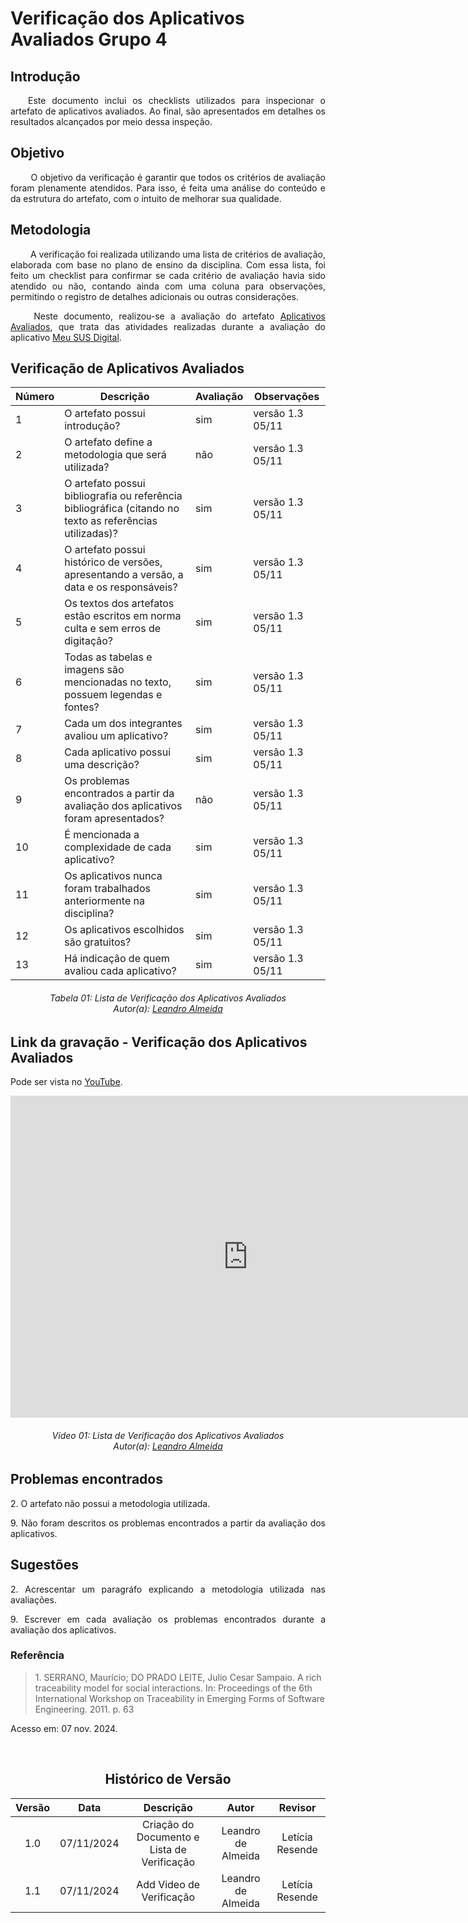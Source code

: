 # Verificação dos Aplicativos Avaliados Grupo 4

## Introdução
<p align="justify">
&emsp;&emsp;Este documento inclui os checklists utilizados para inspecionar o artefato de aplicativos avaliados. Ao final, são apresentados em detalhes os resultados alcançados por meio dessa inspeção.
</p>

## Objetivo

<p align="justify">
&emsp;&emsp; O objetivo da verificação é garantir que todos os critérios de avaliação foram plenamente atendidos. Para isso, é feita uma análise do conteúdo e da estrutura do artefato, com o intuito de melhorar sua qualidade.
</p>

## Metodologia
<p align="justify">
&emsp;&emsp; A verificação foi realizada utilizando uma lista de critérios de avaliação, elaborada com base no plano de ensino da disciplina. Com essa lista, foi feito um checklist para confirmar se cada critério de avaliação havia sido atendido ou não, contando ainda com uma coluna para observações, permitindo o registro de detalhes adicionais ou outras considerações.</p>

<p align="justify">
&emsp;&emsp; Neste documento, realizou-se a avaliação do artefato <a href="https://requisitos-de-software.github.io/2024.2-MeuSUSDigital/planejamento/apps-avaliados/" target = "_blank">Aplicativos Avaliados</a>, que trata das atividades realizadas durante a avaliação do aplicativo <a href="https://play.google.com/store/apps/details?id=br.gov.datasus.cnsdigital&hl=pt_BR" target = "_blank">Meu SUS Digital</a>.
</p>

## Verificação de Aplicativos Avaliados

| Número | Descrição                                                                                                                           | Avaliação | Observações |
|--------|-------------------------------------------------------------------------------------------------------------------------------------|-----------|-------------|
|   1    | O artefato possui introdução?                                                                                                       |    sim       |    versão 1.3 05/11          |
|   2    | O artefato define a metodologia que será utilizada?                                                                                 |    não       |       versão 1.3 05/11      |
|   3    | O artefato possui bibliografia ou referência bibliográfica (citando no texto as referências utilizadas)?                            |    sim       |      versão 1.3 05/11       |
|   4    | O artefato possui histórico de versões, apresentando a versão, a data e os responsáveis?                                            |    sim       |      versão 1.3 05/11       |
|   5    | Os textos dos artefatos estão escritos em norma culta e sem erros de digitação?                                                     |    sim       |     versão 1.3 05/11        |
|   6    | Todas as tabelas e imagens são mencionadas no texto, possuem legendas e fontes?                                                     |    sim       |     versão 1.3 05/11        |
|   7    | Cada um dos integrantes avaliou um aplicativo?                                                                                      |    sim       |   versão 1.3 05/11          |
|   8    | Cada aplicativo possui uma descrição?                                                                                               |    sim       |versão 1.3 05/11             |
|   9    | Os problemas encontrados a partir da avaliação dos aplicativos foram apresentados?                                                        |    não       |  versão 1.3 05/11          |
|  10    | É mencionada a complexidade de cada aplicativo?                                                                                     |    sim       | versão 1.3 05/11            |
|  11    | Os aplicativos nunca foram trabalhados anteriormente na disciplina?                                                                 |    sim       |   versão 1.3 05/11          |
|  12    | Os aplicativos escolhidos são gratuitos?                                                                                            |    sim       |    versão 1.3 05/11         |
|  13    | Há indicação de quem avaliou cada aplicativo?                                                                                       |    sim       |   versão 1.3 05/11         |


<p align="justify">
<h6 align = "center"> Tabela 01: Lista de Verificação dos Aplicativos Avaliados
<br> Autor(a): <a href="https://github.com/leomitx10" target = "_blank">Leandro Almeida</a></h6>
</p>

## Link da gravação - Verificação dos Aplicativos Avaliados 
Pode ser vista no <a href="https://www.youtube.com/watch?v=lQjq0o2LYCE" target="_blank">YouTube</a>.

<center>
<iframe width="760" height="515" src="https://www.youtube.com/embed/lQjq0o2LYCE?si=zKcfFmLM-wmUQtFB" title="YouTube video player" frameborder="0" allow="accelerometer; autoplay; clipboard-write; encrypted-media; gyroscope; picture-in-picture; web-share" referrerpolicy="strict-origin-when-cross-origin" allowfullscreen></iframe>

<p align="justify">
<h6 align = "center"> Vídeo 01: Lista de Verificação dos Aplicativos Avaliados
<br> Autor(a): <a href="https://github.com/leomitx10" target = "_blank">Leandro Almeida</a></h6>
</p>

</center>

## Problemas encontrados
<p align="justify">2. O artefato não possui a metodologia utilizada. </p>
<p align="justify">9. Não foram descritos os problemas encontrados a partir da avaliação dos aplicativos.</p>

## Sugestões
<p align="justify">2. Acrescentar um paragráfo explicando a metodologia utilizada nas avaliações. </p>
<p align="justify">9. Escrever em cada avaliação os problemas encontrados durante a avaliação dos aplicativos.</p>

### Referência
> <p id="1">1. SERRANO, Maurício; DO PRADO LEITE, Julio Cesar Sampaio. A rich traceability model for social interactions. In: Proceedings of the 6th International Workshop on Traceability in Emerging Forms of Software Engineering. 2011. p. 63
   Acesso em: 07 nov. 2024.
</p>

<br>

<center>

## Histórico de Versão

| Versão |    Data    |      Descrição       |  Autor  | Revisor |
| :----: | :--------: | :------------------: | :-----: | :-----: |
|  1.0   | 07/11/2024 | Criação do Documento e Lista de Verificação | Leandro de Almeida | Letícia Resende |
|  1.1   | 07/11/2024 | Add Video de Verificação | Leandro de Almeida | Letícia Resende |


</center>
